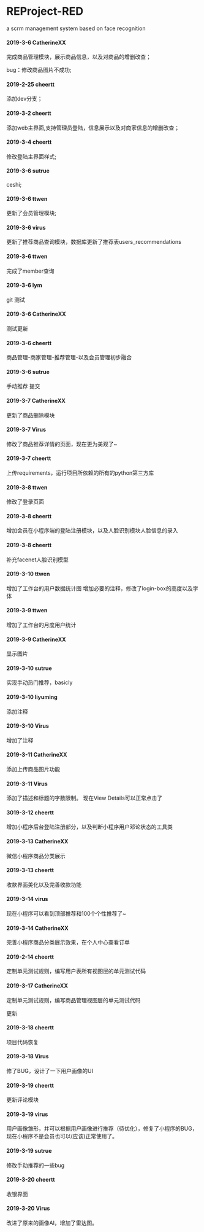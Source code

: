 # REProject-RED

a scrm management system based on face recognition




#### 2019-3-6	CatherineXX

完成商品管理模块，展示商品信息，以及对商品的增删改查；

bug：修改商品图片不成功;

#### 2019-2-25 cheertt

 添加dev分支；

#### 2019-3-2 cheertt

添加web主界面,支持管理员登陆，信息展示以及对商家信息的增删改查；

#### 2019-3-4 cheertt

修改登陆主界面样式;

#### 2019-3-6 sutrue 

ceshi;

#### 2019-3-6 ttwen

更新了会员管理模块;

#### 2019-3-6 virus
更新了推荐商品查询模块，数据库更新了推荐表users_recommendations

#### 2019-3-6 ttwen
完成了member查询

#### 2019-3-6 lym
git 测试

#### 2019-3-6 CatherineXX
测试更新

#### 2019-3-6 cheertt
商品管理-商家管理-推荐管理-以及会员管理初步融合

#### 2019-3-6 sutrue
手动推荐 提交

#### 2019-3-7 CatherineXX
更新了商品删除模块

#### 2019-3-7 Virus
修改了商品推荐详情的页面，现在更为美观了~                                                                                                                                                      

#### 2019-3-7 cheertt
上传requirements，运行项目所依赖的所有的python第三方库

#### 2019-3-8 ttwen
修改了登录页面

#### 2019-3-8 cheertt
增加会员在小程序端的登陆注册模块，以及人脸识别模块人脸信息的录入

#### 2019-3-8 cheertt
补充facenet人脸识别模型

#### 2019-3-10 ttwen
增加了工作台的用户数据统计图
增加必要的注释，修改了login-box的高度以及字体

#### 2019-3-9 ttwen
增加了工作台的月度用户统计

#### 2019-3-9 CatherineXX
显示图片

#### 2019-3-10 sutrue
实现手动热门推荐，basicly

#### 2019-3-10 liyuming
添加注释

#### 2019-3-10 Virus
增加了注释

#### 2019-3-11 CatherineXX
添加上传商品图片功能

#### 2019-3-11 Virus
添加了描述和标题的字数限制。
现在View Details可以正常点击了

#### 3019-3-12 cheertt
增加小程序后台登陆注册部分，以及判断小程序用户邓论状态的工具类

#### 2019-3-13 CatherineXX
微信小程序商品分类展示

#### 2019-3-13 cheertt
收款界面美化以及完善收款功能

#### 2019-3-14 virus
现在小程序可以看到顶部推荐和100个个性推荐了~

#### 2019-3-14 CatherineXX
完善小程序商品分类展示效果，在个人中心查看订单

#### 2019-2-14 cheertt
定制单元测试规则，编写用户表所有视图层的单元测试代码

#### 2019-3-17 CatherineXX
定制单元测试规则，编写商品管理视图层的单元测试代码

更新



#### 2019-3-18 cheertt
项目代码恢复

#### 2019-3-18 Virus
修了BUG，设计了一下用户画像的UI

#### 2019-3-19 cheertt
更新评论模块
#### 2019-3-19 virus
用户画像雏形，并可以根据用户画像进行推荐（待优化），修复了小程序的BUG，现在小程序不是会员也可以(应该)正常使用了。

#### 2019-3-19 sutrue
修改手动推荐的一些bug

#### 2019-3-20 cheertt
收银界面
#### 2019-3-20 Virus
改进了原来的画像AI，增加了雷达图。
